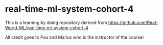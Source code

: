 # real-time-ml-system-cohort-4

This is a learning by doing repository derived from https://github.com/Real-World-ML/real-time-ml-system-cohort-4

All credit goes to Pau and Marius who is the instructor of the course!
